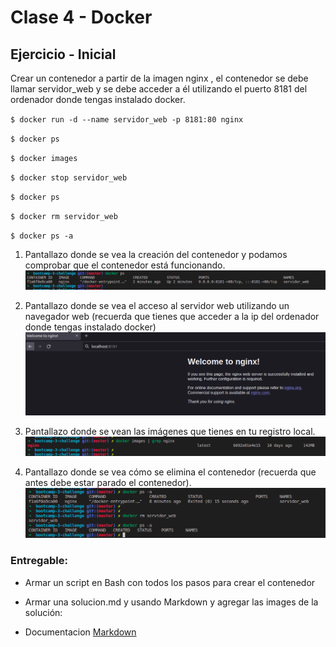 # Clase 4 - Docker

## Ejercicio - Inicial 

Crear un contenedor a partir de la imagen nginx , el contenedor se debe llamar servidor_web y se debe acceder a él utilizando el puerto 8181 del ordenador donde
tengas instalado docker.

`$ docker run -d --name servidor_web -p 8181:80 nginx `

`$ docker ps`

`$ docker images`

`$ docker stop servidor_web`

`$ docker ps`

`$ docker rm servidor_web`

`$ docker ps -a`

1. Pantallazo donde se vea la creación del contenedor y podamos comprobar que el contenedor está funcionando.
![1](./img/1.png)

2. Pantallazo donde se vea el acceso al servidor web utilizando un navegador web (recuerda que tienes que acceder a la ip del ordenador donde tengas instalado
docker)
![2](./img/2.png)

3. Pantallazo donde se vean las imágenes que tienes en tu registro local.
![3](./img/3.png)

4. Pantallazo donde se vea cómo se elimina el contenedor (recuerda que antes debe
estar parado el contenedor).
![4](./img/4.png)
### Entregable:

- Armar un script en Bash con todos los pasos para crear el contenedor

- Armar una solucion.md y usando Markdown y agregar las images de la solución:

- Documentacion [Markdown](https://docs.github.com/es/get-started/writing-on-github/getting-started-with-writing-and-formatting-on-github/basic-writing-and-formatting-syntax)
